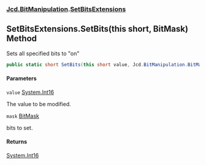 ### [Jcd.BitManipulation](Jcd.BitManipulation.md 'Jcd.BitManipulation').[SetBitsExtensions](Jcd.BitManipulation.SetBitsExtensions.md 'Jcd.BitManipulation.SetBitsExtensions')

## SetBitsExtensions.SetBits(this short, BitMask) Method

Sets all specified bits to "on"

```csharp
public static short SetBits(this short value, Jcd.BitManipulation.BitMask mask);
```

#### Parameters

<a name='Jcd.BitManipulation.SetBitsExtensions.SetBits(thisshort,Jcd.BitManipulation.BitMask).value'></a>

`value` [System.Int16](https://docs.microsoft.com/en-us/dotnet/api/System.Int16 'System.Int16')

The value to be modified.

<a name='Jcd.BitManipulation.SetBitsExtensions.SetBits(thisshort,Jcd.BitManipulation.BitMask).mask'></a>

`mask` [BitMask](Jcd.BitManipulation.BitMask.md 'Jcd.BitManipulation.BitMask')

bits to set.

#### Returns

[System.Int16](https://docs.microsoft.com/en-us/dotnet/api/System.Int16 'System.Int16')